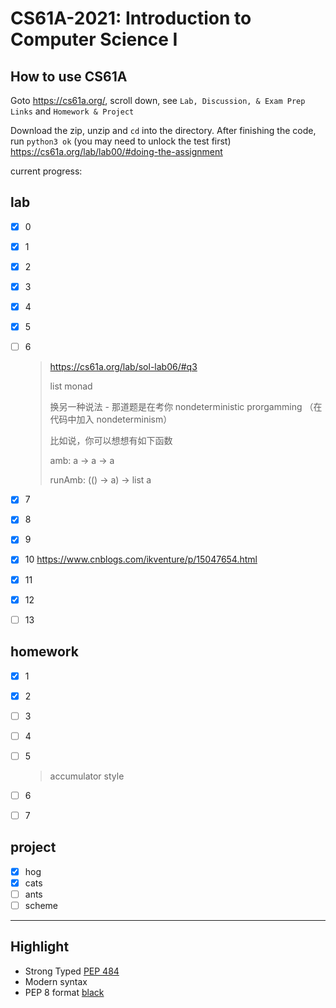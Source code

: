 # CS61A-2021: Introduction to Computer Science I

## How to use CS61A

Goto <https://cs61a.org/>, scroll down, see `Lab, Discussion, & Exam Prep Links` and `Homework & Project`

Download the zip, unzip and `cd` into the directory. After finishing the code, run `python3 ok` (you may need to unlock the test first) <https://cs61a.org/lab/lab00/#doing-the-assignment>

current progress:

## lab

- [x] 0
- [x] 1
- [x] 2
- [x] 3
- [x] 4
- [x] 5
- [ ] 6

  > <https://cs61a.org/lab/sol-lab06/#q3>
  >
  > list monad
  >
  > 换另一种说法 - 那道题是在考你 nondeterministic prorgamming （在代码中加入 nondeterminism）
  >
  > 比如说，你可以想想有如下函数
  >
  > amb: a -> a -> a
  >
  > runAmb: (() -> a) -> list a

- [x] 7
- [x] 8
- [x] 9
- [x] 10 <https://www.cnblogs.com/ikventure/p/15047654.html>
- [x] 11
- [x] 12
- [ ] 13

## homework

- [x] 1
- [x] 2
- [ ] 3
- [ ] 4
- [ ] 5

  > accumulator style

- [ ] 6
- [ ] 7

## project

- [x] hog
- [x] cats
- [ ] ants
- [ ] scheme

---

## Highlight

- Strong Typed [PEP 484](https://www.python.org/dev/peps/pep-0484/)
- Modern syntax
- PEP 8 format [black](https://github.com/psf/black)
